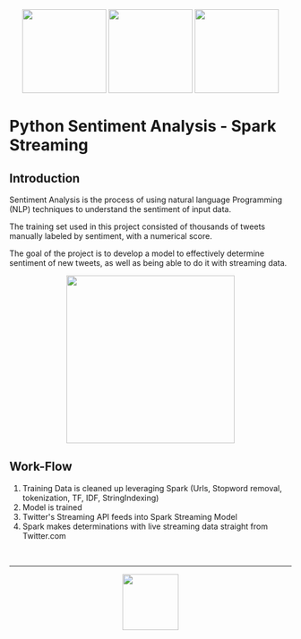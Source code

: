 <div align='center'>
<img src="https://upload.wikimedia.org/wikipedia/commons/thumb/f/f3/Apache_Spark_logo.svg/1200px-Apache_Spark_logo.svg.png" height="150"></img>
<img src="https://logos-world.net/wp-content/uploads/2020/04/Twitter-Logo.png" height="150"></img>
<img src="https://upload.wikimedia.org/wikipedia/commons/thumb/3/38/Jupyter_logo.svg/1200px-Jupyter_logo.svg.png" height="150"></img>
</div>

# Python Sentiment Analysis - Spark Streaming


## Introduction
Sentiment Analysis is the process of using natural language Programming (NLP) techniques to understand the sentiment of input data. 

The training set used in this project consisted of thousands of tweets manually labeled by sentiment, with a numerical score.

The goal of the project is to develop a model to effectively determine sentiment of new tweets, as well as being able to do it with streaming data.

<div align='center'>
<img src="https://spark.apache.org/docs/latest/img/streaming-arch.png" height="300"></img> 
</div>

## Work-Flow
1. Training Data is cleaned up leveraging Spark (Urls, Stopword removal, tokenization, TF, IDF, StringIndexing)
1. Model is trained
1. Twitter's Streaming API feeds into Spark Streaming Model
1. Spark makes determinations with live streaming data straight from Twitter.com

<br>

<hr>

<div align="center">
<img src="https://cdn.discordapp.com/attachments/730601435464466552/911090638274035753/Untitled-1.png" height="100"></img>  

